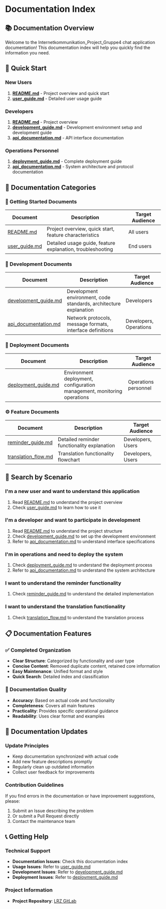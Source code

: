 # Documentation Index

## 📚 Documentation Overview

Welcome to the Internetkommunikation_Project_Gruppe4 chat application documentation! This documentation index will help you quickly find the information you need.

## 🚀 Quick Start

### New Users
1. **[README.md](../README.md)** - Project overview and quick start
2. **[user_guide.md](user_guide.md)** - Detailed user usage guide

### Developers
1. **[README.md](../README.md)** - Project overview
2. **[development_guide.md](development_guide.md)** - Development environment setup and development guide
3. **[api_documentation.md](api_documentation.md)** - API interface documentation

### Operations Personnel
1. **[deployment_guide.md](deployment_guide.md)** - Complete deployment guide
2. **[api_documentation.md](api_documentation.md)** - System architecture and protocol documentation

## 📖 Documentation Categories

### 🎯 Getting Started Documents
| Document | Description | Target Audience |
|----------|-------------|-----------------|
| [README.md](../README.md) | Project overview, quick start, feature characteristics | All users |
| [user_guide.md](user_guide.md) | Detailed usage guide, feature explanation, troubleshooting | End users |

### 🔧 Development Documents
| Document | Description | Target Audience |
|----------|-------------|-----------------|
| [development_guide.md](development_guide.md) | Development environment, code standards, architecture explanation | Developers |
| [api_documentation.md](api_documentation.md) | Network protocols, message formats, interface definitions | Developers, Operations |

### 🚀 Deployment Documents
| Document | Description | Target Audience |
|----------|-------------|-----------------|
| [deployment_guide.md](deployment_guide.md) | Environment deployment, configuration management, monitoring operations | Operations personnel |

### ⚙️ Feature Documents
| Document | Description | Target Audience |
|----------|-------------|-----------------|
| [reminder_guide.md](reminder_guide.md) | Detailed reminder functionality explanation | Developers, Users |
| [translation_flow.md](translation_flow.md) | Translation functionality flowchart | Developers, Users |

## 🎯 Search by Scenario

### I'm a new user and want to understand this application
1. Read [README.md](../README.md) to understand the project overview
2. Check [user_guide.md](user_guide.md) to learn how to use it

### I'm a developer and want to participate in development
1. Read [README.md](../README.md) to understand the project structure
2. Check [development_guide.md](development_guide.md) to set up the development environment
3. Refer to [api_documentation.md](api_documentation.md) to understand interface specifications

### I'm in operations and need to deploy the system
1. Check [deployment_guide.md](deployment_guide.md) to understand the deployment process
2. Refer to [api_documentation.md](api_documentation.md) to understand the system architecture

### I want to understand the reminder functionality
1. Check [reminder_guide.md](reminder_guide.md) to understand the detailed implementation

### I want to understand the translation functionality
1. Check [translation_flow.md](translation_flow.md) to understand the translation process

## 📋 Documentation Features

### ✅ Completed Organization
- **Clear Structure**: Categorized by functionality and user type
- **Concise Content**: Removed duplicate content, retained core information
- **Easy Maintenance**: Unified format and style
- **Quick Search**: Detailed index and classification

### 🎯 Documentation Quality
- **Accuracy**: Based on actual code and functionality
- **Completeness**: Covers all main features
- **Practicality**: Provides specific operational guidance
- **Readability**: Uses clear format and examples

## 🔄 Documentation Updates

### Update Principles
- Keep documentation synchronized with actual code
- Add new feature descriptions promptly
- Regularly clean up outdated information
- Collect user feedback for improvements

### Contribution Guidelines
If you find errors in the documentation or have improvement suggestions, please:
1. Submit an Issue describing the problem
2. Or submit a Pull Request directly
3. Contact the maintenance team

## 📞 Getting Help

### Technical Support
- **Documentation Issues**: Check this documentation index
- **Usage Issues**: Refer to [user_guide.md](user_guide.md)
- **Development Issues**: Refer to [development_guide.md](development_guide.md)
- **Deployment Issues**: Refer to [deployment_guide.md](deployment_guide.md)

### Project Information
- **Project Repository**: [LRZ GitLab](https://gitlab.lrz.de/00000000014AEF26/internetkommunikation_project_gruppe4.git)

